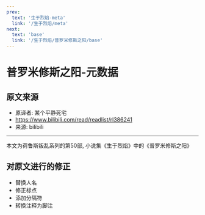 ```yaml
---
prev:
  text: '生于烈焰-meta'
  link: '/生于烈焰/meta'
next:
  text: 'base'
  link: '/生于烈焰/普罗米修斯之阳/base'
---
```


# 普罗米修斯之阳-元数据

## 原文来源

+ 原译者: 某个平静死宅
+ <https://www.bilibili.com/read/readlist/rl386241>
+ 来源: bilibili

--------

本文为荷鲁斯叛乱系列的第50部, 小说集《生于烈焰》中的《普罗米修斯之阳》

## 对原文进行的修正

+ 替换人名
+ 修正标点
+ 添加分隔符
+ 转换注释为脚注
